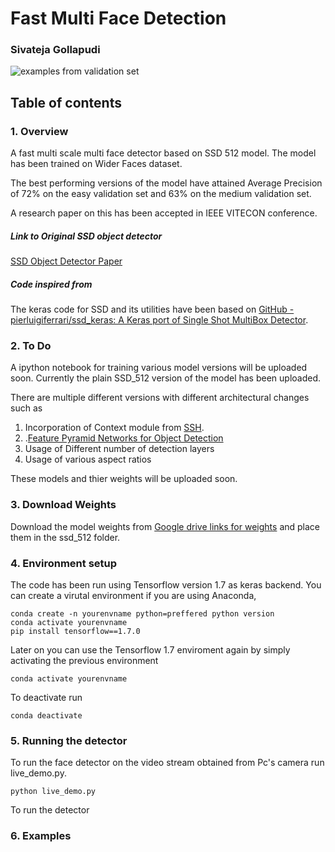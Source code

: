 # Fast Multi Face Detection 
### Sivateja Gollapudi
![examples from validation set](./examples/demo_gif.gif)

## Table of contents


### 1. Overview
A fast multi scale multi face detector based on SSD 512 model.
The model has been trained on Wider Faces dataset.

The best performing versions of the model have attained Average Precision of 72% on the easy validation set and 63% on the medium validation set. 

A research paper on this has been accepted in IEEE VITECON conference.


##### Link to Original SSD object detector
[SSD Object Detector Paper](https://arxiv.org/abs/1512.02325)

##### Code inspired from 
The keras code for SSD and its utilities have been based on   [GitHub - pierluigiferrari/ssd_keras: A Keras port of Single Shot MultiBox Detector](https://github.com/pierluigiferrari/ssd_keras).

### 2. To Do

A ipython notebook for training various model versions will be uploaded soon.
Currently the plain SSD_512 version of the model has been uploaded.

There are multiple different versions with different architectural changes such as 
1. Incorporation of Context module from [SSH](https://arxiv.org/abs/1708.03979).
2. .[Feature Pyramid Networks for Object Detection](https://arxiv.org/abs/1612.03144)
3. Usage of Different number of detection layers
4. Usage of  various aspect ratios

These models and thier weights will be uploaded soon.

### 3. Download Weights

Download the model weights from [Google drive links for weights](https://drive.google.com/open?id=1LYgHEHtU-_J_UKoh8IJ5YI92viEAbvTz) and place them in the ssd_512 folder.

### 4. Environment setup

The code has been run using Tensorflow version 1.7 as keras backend.
You can create a virutal environment if you are using Anaconda,

```
conda create -n yourenvname python=preffered python version
conda activate yourenvname
pip install tensorflow==1.7.0
```
Later on you can use the Tensorflow 1.7 enviroment again by simply activating the previous environment
```
conda activate yourenvname
```
To deactivate run 
```
conda deactivate 
```

### 5. Running the detector
To run the face detector on the video stream obtained from Pc's camera run 
live_demo.py.
```
python live_demo.py
```
To run the detector 

### 6. Examples



